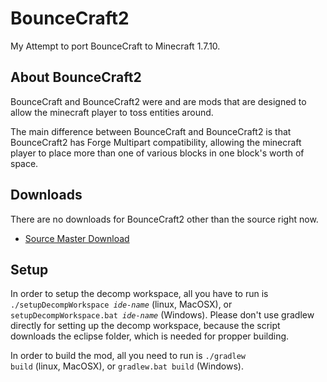 BounceCraft2
============
My Attempt to port BounceCraft to Minecraft 1.7.10.

About BounceCraft2
------------------
BounceCraft and BounceCraft2 were and are mods that are designed to allow the
minecraft player to toss entities around.

The main difference between BounceCraft and BounceCraft2 is that BounceCraft2
has Forge Multipart compatibility, allowing the minecraft player to place more
than one of various blocks in one block's worth of space.

Downloads
---------
There are no downloads for BounceCraft2 other than the source right now.
- [Source Master Download](https://github.com/Kneelawk/BounceCraft2/archive/master.zip)

Setup
-----
In order to setup the decomp workspace, all you have to run is <code>./setupDecompWorkspace <i>ide-name</i></code> (linux, MacOSX), or <code>setupDecompWorkspace.bat <i>ide-name</i></code> (Windows).
Please don't use gradlew directly for setting up the decomp workspace, because the script downloads the eclipse folder, which is needed for propper building.

In order to build the mod, all you need to run is <code>./gradlew build</code> (linux, MacOSX), or <code>gradlew.bat build</code> (Windows).
